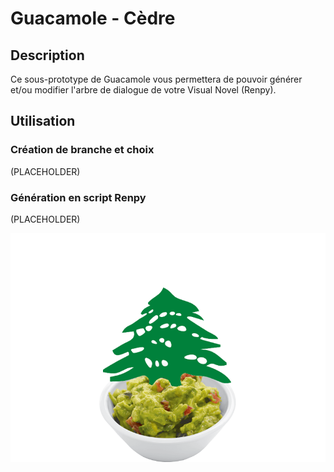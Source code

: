 # Guacamole - Cèdre

## Description

Ce sous-prototype de Guacamole vous permettera de pouvoir générer et/ou modifier l'arbre de dialogue de votre Visual Novel (Renpy).

## Utilisation

### Création de branche et choix

(PLACEHOLDER)

### Génération en script Renpy

(PLACEHOLDER)

![Logo Cèdre](/prototypes/guacamole/images/cedre.png) 

